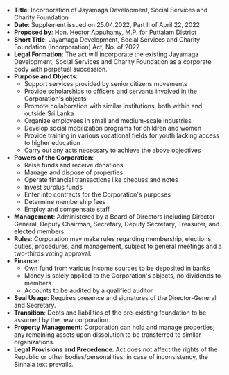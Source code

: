 - **Title**: Incorporation of Jayamaga Development, Social Services and Charity Foundation
- **Date**: Supplement issued on 25.04.2022, Part II of April 22, 2022
- **Proposed by**: Hon. Hector Appuhamy, M.P. for Puttalam District
- **Short Title**: Jayamaga Development, Social Services and Charity Foundation (Incorporation) Act, No. of 2022
- **Legal Formation**: The act will incorporate the existing Jayamaga Development, Social Services and Charity Foundation as a corporate body with perpetual succession.
- **Purpose and Objects**:
  - Support services provided by senior citizens movements
  - Provide scholarships to officers and servants involved in the Corporation's objects
  - Promote collaboration with similar institutions, both within and outside Sri Lanka
  - Organize employees in small and medium-scale industries
  - Develop social mobilization programs for children and women
  - Provide training in various vocational fields for youth lacking access to higher education
  - Carry out any acts necessary to achieve the above objectives
- **Powers of the Corporation**:
  - Raise funds and receive donations
  - Manage and dispose of properties
  - Operate financial transactions like cheques and notes
  - Invest surplus funds
  - Enter into contracts for the Corporation's purposes
  - Determine membership fees
  - Employ and compensate staff
- **Management**: Administered by a Board of Directors including Director-General, Deputy Chairman, Secretary, Deputy Secretary, Treasurer, and elected members.
- **Rules**: Corporation may make rules regarding membership, elections, duties, procedures, and management, subject to general meetings and a two-thirds voting approval.
- **Finance**:
  - Own fund from various income sources to be deposited in banks
  - Money is solely applied to the Corporation's objects, no dividends to members
  - Accounts to be audited by a qualified auditor
- **Seal Usage**: Requires presence and signatures of the Director-General and Secretary.
- **Transition**: Debts and liabilities of the pre-existing foundation to be assumed by the new corporation.
- **Property Management**: Corporation can hold and manage properties; any remaining assets upon dissolution to be transferred to similar organizations.
- **Legal Provisions and Precedence**: Act does not affect the rights of the Republic or other bodies/personalities; in case of inconsistency, the Sinhala text prevails.
